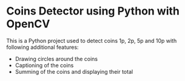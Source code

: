 # Coins Detector using Python with OpenCV

This is a Python project used to detect coins 1p, 2p, 5p and 10p with following additional features:
  - Drawing circles around the coins
  - Captioning of the coins
  - Summing of the coins and displaying their total
